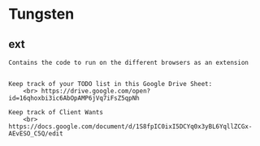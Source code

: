 # Tungsten

## ext
    Contains the code to run on the different browsers as an extension
    
    
    Keep track of your TODO list in this Google Drive Sheet:
        <br> https://drive.google.com/open?id=16qhoxbi3ic6AbOpAMP6jVq7iFsZ5qpNh
    
    Keep track of Client Wants
        <br> https://docs.google.com/document/d/1S8fpIC0ixI5DCYq0x3yBL6YqllZCGx-AEvESO_C5Q/edit
   
